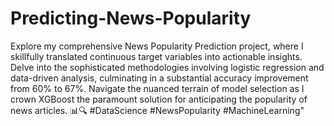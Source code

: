 # Predicting-News-Popularity
Explore my comprehensive News Popularity Prediction project, where I skillfully translated continuous target variables into actionable insights. Delve into the sophisticated methodologies involving logistic regression and data-driven analysis, culminating in a substantial accuracy improvement from 60% to 67%. Navigate the nuanced terrain of model selection as I crown XGBoost the paramount solution for anticipating the popularity of news articles. 📊🔍 #DataScience #NewsPopularity #MachineLearning"
